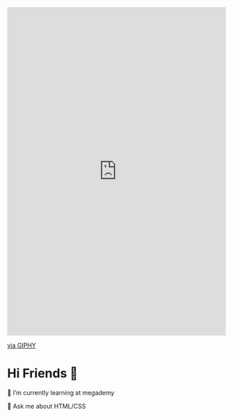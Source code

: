 <div style="width:100%;height:0;padding-bottom:150%;position:relative;"><iframe src="https://giphy.com/embed/NMlmbDwu9eeg8" width="100%" height="100%" style="position:absolute" frameBorder="0" class="giphy-embed" allowFullScreen></iframe></div><p><a href="https://giphy.com/gifs/water-beautiful-NMlmbDwu9eeg8">via GIPHY</a></p>
<h1> Hi Friends 👋</h1>
<p>🌱 I’m currently learning at megademy</p>
<p>💬 Ask me about HTML/CSS</p>
<!--
**AmirHosseinKeshavarzDEV/AmirHosseinKeshavarzDEV** is a ✨ _special_ ✨ repository because its `README.md` (this file) appears on your GitHub profile.

Here are some ideas to get you started:

- 🔭 I’m currently working on ...
- 👯 I’m looking to collaborate on ...
- 🤔 I’m looking for help with ...
- 📫 How to reach me: ...
- 😄 Pronouns: ...
- ⚡ Fun fact: ...
-->
